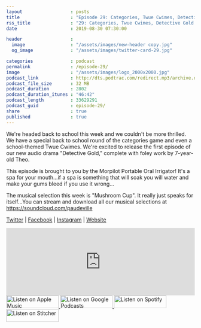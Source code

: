 ```yaml
---
layout                  : posts
title                   : "Episode 29: Categories, Twue Cwimes, Detective Gold 1, Mushroom Cup"
rss_title               : "29: Categories, Twue Cwimes, Detective Gold 1, Mushroom Cup"
date                    : 2019-08-30 07:30:00

header                  : 
  image                 : "/assets/images/new-header copy.jpg"
  og_image              : "/assets/images/twitter-card-29.jpg"

categories              : podcast
permalink               : /episode-29/
image                   : "/assets/images/logo_2000x2000.jpg"
podcast_link            : http://dts.podtrac.com/redirect.mp3/archive.org/download/paudeville-ep-29/paudeville-ep-29.mp3
podcast_file_size       : 32 MB
podcast_duration        : 2802
podcast_duration_itunes : "46:42"
podcast_length          : 33629291
podcast_guid            : episode-29/
share                   : true
published               : true 
---
```

We're headed back to school this week and we couldn't be more thrilled. We have a special back to school round of the categories game and even a school-themed Twue Cwimes.
We're excited to release the first episode of our new audio drama "Detective Gold," complete with foley work by 7-year-old Theo.

This episode is brought to you by the Morpilot Portable Oral Irrigator! It's a spa for your mouth...if a spa is something that will soak you will water and make your gums bleed if you use it wrong...

The musical selection this week is "Mushroom Cup". It really just speaks for itself...You can stream and download all our musical selections at <a href="https://soundcloud.com/paudeville">https://soundcloud.com/paudeville</a>

<a href="https://twitter.com/paudeville">Twitter</a> | <a href="https://www.facebook.com/paudeville">Facebook</a> | <a href="https://www.instagram.com/paudevilleshow/">Instagram</a> | <a href="https://paudeville.com/">Website</a>

<iframe scrolling="no" frameborder="0" style="width:100%;height:180px;border:0;overflow:hidden;" width="100%" height="180" src="https://app.stitcher.com/splayer/f/363388/63574314?el=0&refid=stpr"></iframe>

<a href="https://itunes.apple.com/us/podcast/paudeville/id1450915591">
	<img src='{{ site.url }}{{ site.baseurl }}/assets/images/US_UK_Apple_Podcasts_Listen_Badge_RGB_140x34.png' width='140px' height='34' alt='Listen on Apple Music'/>
</a>
<a href="https://play.google.com/music/m/Igre2ostm2ltqiq4sabzzrl5jcy?t=Paudeville">
	<img src='{{ site.url }}{{ site.baseurl }}/assets/images/google_podcasts_badge_140x34.png' width='140px' height='34' alt='Listen on Google Podcasts'/>
</a>
<a href="https://open.spotify.com/show/4q5RNUUtU4XFqsymP7dcTw">
	<img src='{{ site.url }}{{ site.baseurl }}/assets/images/Spotify_Listen_Badge_RGB_140x34.png' width='140px' height='34' alt='Listen on Spotify'/>
</a>
<a href="https://www.stitcher.com/s?fid=363388&refid=stpr">
	<img src='{{ site.url }}{{ site.baseurl }}/assets/images/Stitcher_Listen_Badge_Color_Dark_BG_140x34.png' width='140px' height='34' alt='Listen on Stitcher'/>
</a>
